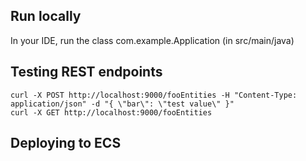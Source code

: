 ## Run locally
In your IDE, run the class com.example.Application (in src/main/java)

## Testing REST endpoints

```
curl -X POST http://localhost:9000/fooEntities -H "Content-Type: application/json" -d "{ \"bar\": \"test value\" }"
curl -X GET http://localhost:9000/fooEntities
```

## Deploying to ECS
